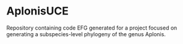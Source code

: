 # AplonisUCE
Repository containing code EFG generated for a project focused on generating a subspecies-level phylogeny of the genus Aplonis.
